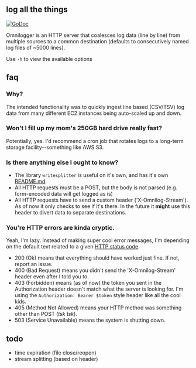 ## log all the things

[![GoDoc](https://godoc.org/github.com/henderjon/omnilogger?status.svg)](https://godoc.org/github.com/henderjon/omnilogger)

Omnilogger is an HTTP server that coalesces log data (line by line) from
multiple sources to a common destination (defaults to consecutively named log
files of ~5000 lines).

Use `-h` to view the available options

## faq

### Why?

The intended functionality was to quickly ingest line based (CSV/TSV)
log data from many different EC2 instances being auto-scaled up and down.

### Won't I fill up my mom's 250GB hard drive really fast?

Potentially, yes. I'd recommend a cron job that rotates logs to a long-term
storage facility--something like AWS S3.

### Is there anything else I ought to know?

  - The library `writesplitter` is useful on it's own, and has it's own [README.md](writesplitter).
  - All HTTP requests must be a POST, but the body is not parsed (e.g. form-encoded data will get logged as is)
  - All HTTP requests have to send a custom header ('X-Omnilog-Stream'). As of now
    it only checks to see if it's there. In the future it **might** use this header
    to divert data to separate destinations.

### You're HTTP errors are kinda cryptic.

Yeah, I'm lazy. Instead of making super cool error messages, I'm depending on
the default text related to a given [HTTP status code](https://golang.org/pkg/net/http/#pkg-constants).

  - 200 (Ok) means that everything should have worked just fine. If not, report an issue.
  - 400 (Bad Request) means you didn't send the 'X-Omnilog-Stream' header even after I told you to.
  - 403 (Forbidden) means (as of now) the token you sent in the Authorization header doesn't match what the server is
    looking for. I'm using the `Authorization: Bearer $token` style header like all the cool kids.
  - 405 (Method Not Allowed) means your HTTP method was something other than POST (*tsk tsk*).
  - 503 (Service Unavailable) means the system is shutting down.

## todo

  - time expiration (file close/reopen)
  - stream splitting (based on header)
